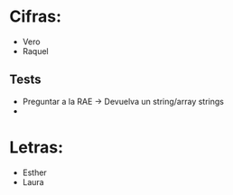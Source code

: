 # Cifras:

- Vero
- Raquel

## Tests

- Preguntar a la RAE -> Devuelva un string/array strings
- 

# Letras:

- Esther
- Laura

